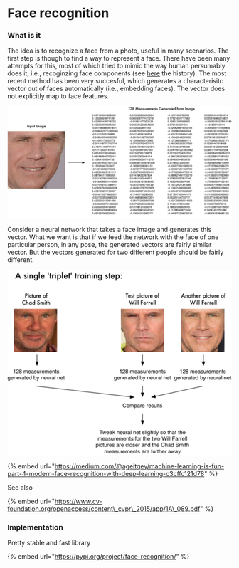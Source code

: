 # Face recognition

### What is it

The idea is to recognize a face from a photo, useful in many scenarios. The first step is though to find a way to represent a face. There have been many attempts for this, most of which tried to mimic the way human persumably does it, i.e., recoginzing face components \(see [here](https://medium.com/@ageitgey/machine-learning-is-fun-part-4-modern-face-recognition-with-deep-learning-c3cffc121d78) the history\). The most recent method has been very succesful, which generates a characterisitc vector out of faces automatically \(i.e., embedding faces\). The vector does not explicitly map to face features. 

![](../../../.gitbook/assets/image%20%2816%29.png)

Consider a neural network that takes a face image and generates this vector. What we want is that if we feed the network with the face of one particular person, in any pose, the generated vectors are fairly similar vector. But the vectors generated for two different people should be fairly different. 

![](../../../.gitbook/assets/image%20%2817%29.png)









{% embed url="https://medium.com/@ageitgey/machine-learning-is-fun-part-4-modern-face-recognition-with-deep-learning-c3cffc121d78" %}

See also 

{% embed url="https://www.cv-foundation.org/openaccess/content\_cvpr\_2015/app/1A\_089.pdf" %}



### Implementation

Pretty stable and fast library

{% embed url="https://pypi.org/project/face-recognition/" %}







